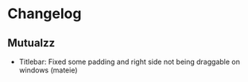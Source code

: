 # Changelog

## Mutualzz
- Titlebar: Fixed some padding and right side not being draggable on windows (mateie)

